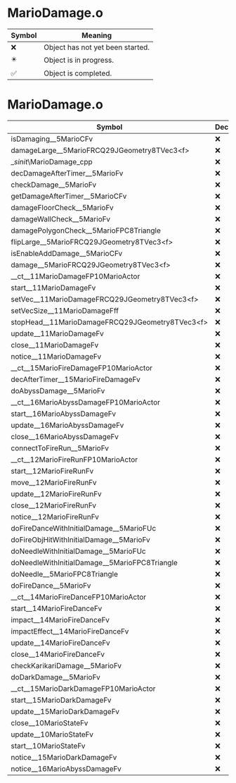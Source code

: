 # MarioDamage.o
| Symbol | Meaning 
| ------------- | ------------- 
| :x: | Object has not yet been started. 
| :eight_pointed_black_star: | Object is in progress. 
| :white_check_mark: | Object is completed. 


# MarioDamage.o
| Symbol | Decompiled? |
| ------------- | ------------- |
| isDamaging__5MarioCFv | :x: |
| damageLarge__5MarioFRCQ29JGeometry8TVec3&lt;f&gt; | :x: |
| __sinit_\MarioDamage_cpp | :x: |
| decDamageAfterTimer__5MarioFv | :x: |
| checkDamage__5MarioFv | :x: |
| getDamageAfterTimer__5MarioCFv | :x: |
| damageFloorCheck__5MarioFv | :x: |
| damageWallCheck__5MarioFv | :x: |
| damagePolygonCheck__5MarioFPC8Triangle | :x: |
| flipLarge__5MarioFRCQ29JGeometry8TVec3&lt;f&gt; | :x: |
| isEnableAddDamage__5MarioCFv | :x: |
| damage__5MarioFRCQ29JGeometry8TVec3&lt;f&gt; | :x: |
| __ct__11MarioDamageFP10MarioActor | :x: |
| start__11MarioDamageFv | :x: |
| setVec__11MarioDamageFRCQ29JGeometry8TVec3&lt;f&gt; | :x: |
| setVecSize__11MarioDamageFff | :x: |
| stopHead__11MarioDamageFRCQ29JGeometry8TVec3&lt;f&gt; | :x: |
| update__11MarioDamageFv | :x: |
| close__11MarioDamageFv | :x: |
| notice__11MarioDamageFv | :x: |
| __ct__15MarioFireDamageFP10MarioActor | :x: |
| decAfterTimer__15MarioFireDamageFv | :x: |
| doAbyssDamage__5MarioFv | :x: |
| __ct__16MarioAbyssDamageFP10MarioActor | :x: |
| start__16MarioAbyssDamageFv | :x: |
| update__16MarioAbyssDamageFv | :x: |
| close__16MarioAbyssDamageFv | :x: |
| connectToFireRun__5MarioFv | :x: |
| __ct__12MarioFireRunFP10MarioActor | :x: |
| start__12MarioFireRunFv | :x: |
| move__12MarioFireRunFv | :x: |
| update__12MarioFireRunFv | :x: |
| close__12MarioFireRunFv | :x: |
| notice__12MarioFireRunFv | :x: |
| doFireDanceWithInitialDamage__5MarioFUc | :x: |
| doFireObjHitWithInitialDamage__5MarioFv | :x: |
| doNeedleWithInitialDamage__5MarioFUc | :x: |
| doNeedleWithInitialDamage__5MarioFPC8Triangle | :x: |
| doNeedle__5MarioFPC8Triangle | :x: |
| doFireDance__5MarioFv | :x: |
| __ct__14MarioFireDanceFP10MarioActor | :x: |
| start__14MarioFireDanceFv | :x: |
| impact__14MarioFireDanceFv | :x: |
| impactEffect__14MarioFireDanceFv | :x: |
| update__14MarioFireDanceFv | :x: |
| close__14MarioFireDanceFv | :x: |
| checkKarikariDamage__5MarioFv | :x: |
| doDarkDamage__5MarioFv | :x: |
| __ct__15MarioDarkDamageFP10MarioActor | :x: |
| start__15MarioDarkDamageFv | :x: |
| update__15MarioDarkDamageFv | :x: |
| close__10MarioStateFv | :x: |
| update__10MarioStateFv | :x: |
| start__10MarioStateFv | :x: |
| notice__15MarioDarkDamageFv | :x: |
| notice__16MarioAbyssDamageFv | :x: |
